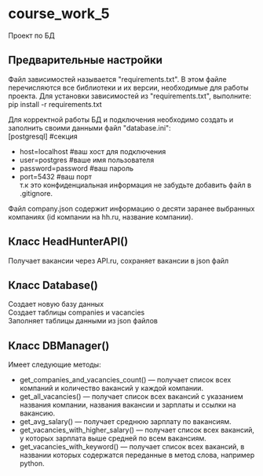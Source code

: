 # course_work_5
Проект по БД

## Предварительные настройки

Файл зависимостей называется "requirements.txt". В этом файле перечисляются все библиотеки и их версии, необходимые для работы проекта. Для установки зависимостей из "requirements.txt", выполните:
pip install -r requirements.txt

Для корректной работы БД и подключения необходимо создать и заполнить своими данными файл "database.ini":  
[postgresql] #секция  
- host=localhost #ваш хост для подключения  
- user=postgres #ваше имя пользователя  
- password=password #ваш пароль  
- port=5432 #ваш порт  
т.к это конфиденциальная информация не забудьте добавить файл в .gitignore.

Файл company.json содержит информацию о десяти заранее выбранных компаниях (id компании на hh.ru, название компании).


## Класс HeadHunterAPI()  
Получает вакансии через API.ru, сохраняет вакансии в json файл  
## Класс Database()  
Создает новую базу данных  
Создает таблицы companies и vacancies  
Заполняет таблицы данными из json файлов  
## Класс DBManager()  
Имеет следующие методы:  
+ get_companies_and_vacancies_count() — получает список всех компаний и количество вакансий у каждой компании.  
+ get_all_vacancies() — получает список всех вакансий с указанием названия компании, названия вакансии и зарплаты и ссылки на вакансию.  
+ get_avg_salary() — получает среднюю зарплату по вакансиям.  
+ get_vacancies_with_higher_salary() — получает список всех вакансий, у которых зарплата выше средней по всем вакансиям.  
+ get_vacancies_with_keyword() — получает список всех вакансий, в названии которых содержатся переданные в метод слова, например python.  
